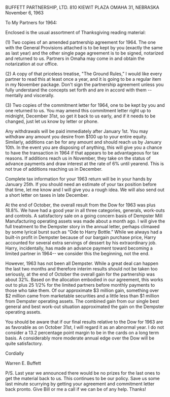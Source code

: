 
BUFFETT PARTNERSHIP, LTD. 
810 KIEWIT PLAZA 
OMAHA 31, NEBRASKA
November 6, 1963

To My Partners for 1964:

Enclosed is the usual assortment of Thanksgiving reading material:

(1) Two copies of an amended partnership agreement for 1964. The one with the General Provisions attached is to be kept by you (exactly the same as last year) and the other single page agreement is to be signed, notarized and returned to us. Partners in Omaha may come in and obtain the notarization at our office.

(2) A copy of that priceless treatise, "The Ground Rules,” I would like every partner to read this at least once a year, and it is going to be a regular item in my November package. Don't sign the partnership agreement unless you fully understand the concepts set forth and are in accord with them -- mentally and viscerally.

(3) Two copies of the commitment letter for 1964, one to be kept by you and one returned to us. You may amend this commitment letter right up to midnight, December 31st, so get it back to us early, and if it needs to be changed, just let us know by letter or phone.

Any withdrawals will be paid immediately after January 1st. You may withdraw any amount you desire from $100 up to your entire equity. Similarly, additions can be for any amount and should reach us by January 10th. In the event you are disposing of anything, this will give you a chance to have the transaction in 1964 if that appears to be advantageous for tax reasons. If additions reach us in November, they take on the status of advance payments and draw interest at the rate of 6% until yearend. This is not true of additions reaching us in December.

Complete tax information for your 1963 return will be in your hands by January 25th. If you should need an estimate of your tax position before that time, let me know and I will give you a rough idea. We will also send out a short letter on taxes in late December.

At the end of October, the overall result from the Dow for 1963 was plus 18.8%. We have had a good year in all three categories, generals, work-outs and controls. A satisfactory sale on a going concern basis of Dempster Mill Manufacturing operating assets was made about a month ago. I will give the full treatment to the Dempster story in the annual letter, perhaps climaxed by some lyrical burst such as “Ode to Harry Bottle.” While we always had a built-in profit in Dempster because of our bargain purchase price, Harry accounted for several extra servings of dessert by his extraordinary job. Harry, incidentally, has made an advance payment toward becoming a limited partner in 1964-- we consider this the beginning, not the end.

However, 1963 has not been all Dempster. While a great deal can happen the last two months and therefore interim results should not be taken too seriously, at the end of October the overall gain for the partnership was about 32%. Based on the allocation embodied in our agreement, this works out to plus 25 1/2% for the limited partners before monthly payments to those who take them. Of our approximate $3 million gain, something over $2 million came from marketable securities and a little less than $1 million from Dempster operating assets. The combined gain from our single best general and best work-out situation approximated the gain on the Dempster operating assets.

You should be aware that if our final results relative to the Dow for 1963 are as favorable as on October 31st, I will regard it as an abnormal year. I do not consider a 13.2 percentage point margin to be in the cards on a long term basis. A considerably more moderate annual edge over the Dow will be quite satisfactory.

Cordially

Warren E. Buffett

P/S. Last year we announced there would be no prizes for the last ones to get the material back to us. This continues to be our policy. Save us some last minute scurrying by getting your agreement and commitment letter back pronto. Give Bill or me a call if we can be of any help. Thanks!